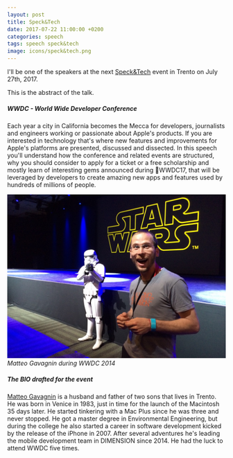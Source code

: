 ```yaml
---
layout: post
title: Speck&Tech
date: 2017-07-22 11:00:00 +0200
categories: speech
tags: speech speck&tech
image: icons/speck&tech.png
---
```


I'll be one of the speakers at the next [Speck&Tech](https://speckand.tech) event in Trento on July 27th, 2017.

This is the abstract of the talk.

##### WWDC - World Wide Developer Conference

Each year a city in California becomes the Mecca for developers, journalists and engineers working or passionate about Apple's products. If you are interested in technology that's where new features and improvements for Apple's platforms are presented, discussed and dissected. In this speech you'll understand how the conference and related events are structured, why you should consider to apply for a ticket or a free scholarship and mostly learn of interesting gems announced during WWDC17, that will be leveraged by developers to create amazing new apps and features used by hundreds of millions of people.

![Matteo Gavagnin during WWDC 2014](/assets/images/star-wars.jpg#center100s)
*Matteo Gavagnin during WWDC 2014*

##### The BIO drafted for the event

[Matteo Gavagnin](https://macteo.it) is a husband and father of two sons that lives in Trento. He was born in Venice in 1983, just in time for the launch of the Macintosh 35 days later. He started tinkering with a Mac Plus since he was three and never stopped. He got a master degree in Environmental Engineering, but during the college he also started a career in software development kicked by the release of the iPhone in 2007. After several adventures he's leading the mobile development team in DIMENSION since 2014. He had the luck to attend WWDC five times.
